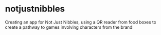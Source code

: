 # notjustnibbles

Creating an app for Not Just Nibbles, using a QR reader from food boxes to create a pathway to games involving characters from the brand

